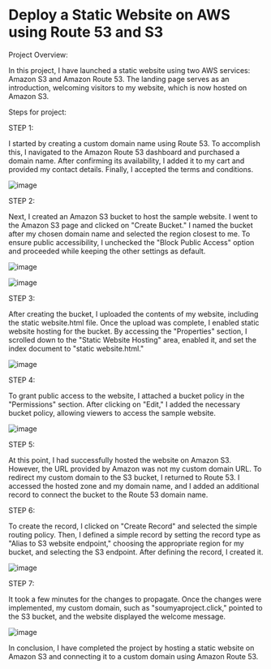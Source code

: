 # Deploy a Static Website on AWS using Route 53 and S3

                    
Project Overview:

In this project, I have launched a static website using two AWS services: Amazon S3 and Amazon Route 53. 
The landing page serves as an introduction, welcoming visitors to my website, which is now hosted on Amazon S3.

Steps for project:

STEP 1:

I started by creating a custom domain name using Route 53. To accomplish this, I navigated to the Amazon Route 53 dashboard and purchased a domain name. After confirming its availability, I added it to my cart and provided my contact details. Finally, I accepted the terms and conditions.
 
   ![image](https://github.com/vsoumya-github/AWS-projects/assets/137465090/c5f4277f-1c58-4fe4-a7fa-58a3b0de9503)


STEP 2:

Next, I created an Amazon S3 bucket to host the sample website. I went to the Amazon S3 page and clicked on "Create Bucket." I named the bucket after my chosen domain name and selected the region closest to me. To ensure public accessibility, I unchecked the "Block Public Access" option and proceeded while keeping the other settings as default.

  ![image](https://github.com/vsoumya-github/AWS-projects/assets/137465090/0808f638-f968-4f56-9e88-5700bc4884f9) 

  ![image](https://github.com/vsoumya-github/AWS-projects/assets/137465090/13ea18f6-6d0b-40e2-9061-9fdd21231b87)



STEP 3:

After creating the bucket, I uploaded the contents of my website, including the static website.html file. Once the upload was complete, I enabled static website hosting for the bucket. By accessing the "Properties" section, I scrolled down to the "Static Website Hosting" area, enabled it, and set the index document to "static website.html."

 ![image](https://github.com/vsoumya-github/AWS-projects/assets/137465090/28f143f5-084b-493c-ac41-126f797cd7bc)


STEP 4:

To grant public access to the website, I attached a bucket policy in the "Permissions" section. After clicking on "Edit," I added the necessary bucket policy, allowing viewers to access the sample website.

 ![image](https://github.com/vsoumya-github/AWS-projects/assets/137465090/7ed59f9b-b44c-4dac-9056-0bc255f111b8)


STEP 5:

At this point, I had successfully hosted the website on Amazon S3. However, the URL provided by Amazon was not my custom domain URL. To redirect my custom domain to the S3 bucket, I returned to Route 53. I accessed the hosted zone and my domain name, and I added an additional record to connect the bucket to the Route 53 domain name.

STEP 6:

To create the record, I clicked on "Create Record" and selected the simple routing policy. Then, I defined a simple record by setting the record type as "Alias to S3 website endpoint," choosing the appropriate region for my bucket, and selecting the S3 endpoint. After defining the record, I created it.

 ![image](https://github.com/vsoumya-github/AWS-projects/assets/137465090/fd119627-9375-4c2a-b486-7a1939c85cbb)


STEP 7:

It took a few minutes for the changes to propagate. Once the changes were implemented, my custom domain, such as "soumyaproject.click," pointed to the S3 bucket, and the website displayed the welcome message.

   ![image](https://github.com/vsoumya-github/AWS-projects/assets/137465090/f7e8c7e8-6064-414e-a21e-027f71c530b4)


In conclusion, I have completed the project by hosting a static website on Amazon S3 and connecting it to a custom domain using Amazon Route 53.


